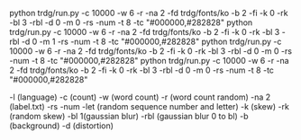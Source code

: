 python trdg/run.py -c 10000 -w 6 -r -na 2 -fd trdg/fonts/ko -b 2 -fi -k 0 -rk -bl 3 -rbl -d 0 -m 0 -rs -num -t 8 -tc "#000000,#282828"
python trdg/run.py -c 10000 -w 6 -r -na 2 -fd trdg/fonts/ko -b 2 -fi -k 0 -rk -bl 3 -rbl -d 0 -m 1 -rs -num -t 8 -tc "#000000,#282828"
python trdg/run.py -c 10000 -w 6 -r -na 2 -fd trdg/fonts/ko -b 2 -fi -k 0 -rk -bl 3 -rbl -d 0 -m 0 -rs -num -t 8 -tc "#000000,#282828"
python trdg/run.py -c 10000 -w 6 -r -na 2 -fd trdg/fonts/ko -b 2 -fi -k 0 -rk -bl 3 -rbl -d 0 -m 0 -rs -num -t 8 -tc "#000000,#282828"

-l (language)
-c (count)
-w (word count)
-r (word count random)
-na 2 (label.txt)
-rs -num -let (random sequence number and letter)
-k (skew) 
-rk (random skew)
-bl 1(gaussian blur)
-rbl (gaussian blur 0 to bl)
-b (background)
-d (distortion)